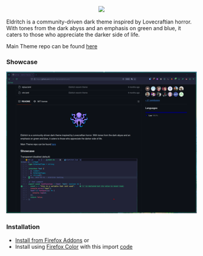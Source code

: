 <!-- DO NOT CHANGE THIS -->
<p align="center">
<img src="https://raw.github.com/eldritch-theme/eldritch/master/assets/logo/logo.png" width=150>
</p>
<p>
Eldritch is a community-driven dark theme inspired by Lovecraftian horror. With tones from the dark abyss and an emphasis on green and blue, it caters to those who appreciate the darker side of life.
</p>

Main Theme repo can be found [here](https://github.com/eldritch-theme/eldritch)

### Showcase
<!-- Your screenshot should go here -->
<img src="screenshot.png" alt="Screenshot"/><br/>

### Installation

- [Install from Firefox Addons](https://addons.mozilla.org/en-US/firefox/addon/eldritch/)
or
- Install using [Firefox Color](https://color.firefox.com) with this import [code](https://color.firefox.com/?theme=XQAAAAJDAQAAAAAAAABBKYhm849SCia6aSqEGccwS-xMDPr31ntG8pMOc2UBz4q5hjxKu7Q1nimAS8YWYcJWWf3WQLH1fhtUxrCuEGYE2t4MweX6mRd8jHnpGqxWGxUe0A0os51QhI_1fM7mIbCq1PvzXyrYyRd1PEJntQWiBEEnkJhD7FlMoG4lqoq8Ldp64KJnk2XI60OxAHAT-KZaVOa_zgstJS1X4pTmz50Mz4iWyH1ZtKI3A2u7OPfbs6K-dHckeG0bNZD__biEVw)
